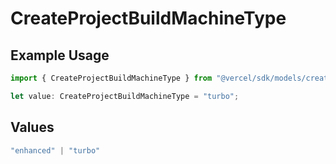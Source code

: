 # CreateProjectBuildMachineType

## Example Usage

```typescript
import { CreateProjectBuildMachineType } from "@vercel/sdk/models/createprojectop.js";

let value: CreateProjectBuildMachineType = "turbo";
```

## Values

```typescript
"enhanced" | "turbo"
```